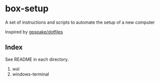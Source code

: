 # box-setup

A set of instructions and scripts to automate the setup of a new computer

Inspired by [gpspake/dotfiles](https://github.com/gpspake/dotfiles)

## Index

See README in each directory.

1. wsl
2. windows-terminal
